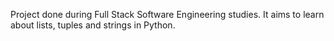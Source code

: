 Project done during Full Stack Software Engineering studies. It aims to learn about lists, tuples and strings in Python.
